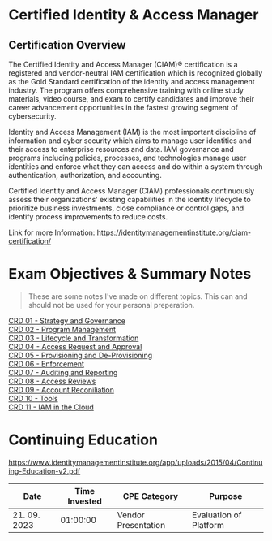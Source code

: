# Certified Identity & Access Manager
## Certification Overview

The Certified Identity and Access Manager (CIAM)® certification is a registered and vendor-neutral IAM certification which is recognized globally as the Gold Standard certification of the identity and access management industry. The program offers comprehensive training with online study materials, video course, and exam to certify candidates and improve their career advancement opportunities in the fastest growing segment of cybersecurity.

Identity and Access Management (IAM) is the most important discipline of information and cyber security which aims to manage user identities and their access to enterprise resources and data. IAM governance and programs including policies, processes, and technologies manage user identities and enforce what they can access and do within a system through authentication, authorization, and accounting.

Certified Identity and Access Manager (CIAM) professionals continuously assess their organizations’ existing capabilities in the identity lifecycle to prioritize business investments, close compliance or control gaps, and identify process improvements to reduce costs.

Link for more Information: https://identitymanagementinstitute.org/ciam-certification/

# Exam Objectives & Summary Notes

> These are some notes I've made on different topics. This can and should not be used for your personal preperation. 

[CRD 01 - Strategy and Governance](CRD_01_Strategy_and_Governance.md)<br>
[CRD 02 - Program Management](CRD_02_Program_Management.md)<br>
[CRD 03 - Lifecycle and Transformation](CRD_03_Lifecycle_and_Transformation.md)<br>
[CRD 04 - Access Request and Approval](CRD_04_Access_Request_and_Approval.md)<br>
[CRD 05 - Provisioning and De-Provisioning](CRD_05_Provisioning_and_DeProvisioning.md)<br>
[CRD 06 - Enforcement](CRD_06_Enforcement.md)<br>
[CRD 07 - Auditing and Reporting](CRD_07_Auditing_and_Reporting.md)<br>
[CRD 08 - Access Reviews](CRD_08_Access_Reviews.md)<br>
[CRD 09 - Account Reconiliation](CRD_09_Account_Reconciliation.md)<br>
[CRD 10 - Tools](CRD_10_Tools.md)<br>
[CRD 11 - IAM in the Cloud](CRD_11_IAM_in_the_Cloud.md)<br>

# Continuing Education

https://www.identitymanagementinstitute.org/app/uploads/2015/04/Continuing-Education-v2.pdf

| Date         | Time Invested | CPE Category        | Purpose    |
|--------------|---------------|---------------------|------------|
| 21. 09. 2023 | 01:00:00      | Vendor Presentation | Evaluation of Platform |